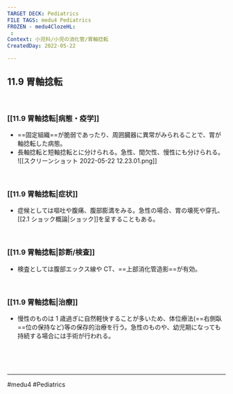 ```yaml
---
TARGET DECK: Pediatrics
FILE TAGS: medu4 Pediatrics
FROZEN - medu4ClozeHL:
 : 
Context: 小児科/小児の消化管/胃軸捻転
CreatedDay: 2022-05-22

---
```


## 11.9 胃軸捻転

<br>

### [[11.9 胃軸捻転|病態・疫学]]
* ==固定組織==が脆弱であったり、周囲臓器に異常がみられることで、胃が軸捻転した病態。
* 長軸捻転と短軸捻転とに分けられる。急性、間欠性、慢性にも分けられる。
![[スクリーンショット 2022-05-22 12.23.01.png]]
<!--ID: 1660016492467-->



<br>

### [[11.9 胃軸捻転|症状]]
* 症候としては嘔吐や腹痛、腹部膨満をみる。急性の場合、胃の壊死や穿孔、[[2.1 ショック概論|ショック]]を呈することもある。

<br>

### [[11.9 胃軸捻転|診断/検査]]
* 検査としては腹部エックス線や CT、==上部消化管造影==が有効。
<!--ID: 1653205808175-->


<br>

### [[11.9 胃軸捻転|治療]]
* 慢性のものは 1 歳過ぎに自然軽快することが多いため、体位療法(==右側臥==位の保持など)等の保存的治療を行う。急性のものや、幼児期になっても持続する場合には手術が行われる。
<!--ID: 1653205808192-->


<br><br><br>

---
#medu4 #Pediatrics